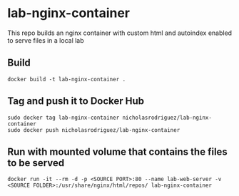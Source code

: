 # lab-nginx-container
This repo builds an nginx container with custom html and autoindex enabled to serve files in a local lab

## Build
```
docker build -t lab-nginx-container .
```

## Tag and push it to Docker Hub
```
sudo docker tag lab-nginx-container nicholasrodriguez/lab-nginx-container
sudo docker push nicholasrodriguez/lab-nginx-container
```

## Run with mounted volume that contains the files to be served
```
docker run -it --rm -d -p <SOURCE PORT>:80 --name lab-web-server -v <SOURCE FOLDER>:/usr/share/nginx/html/repos/ lab-nginx-container
```
